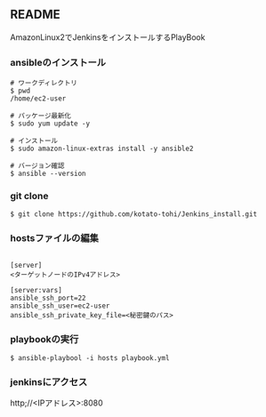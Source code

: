 ## README
AmazonLinux2でJenkinsをインストールするPlayBook



### ansibleのインストール
```
# ワークディレクトリ
$ pwd
/home/ec2-user

# パッケージ最新化
$ sudo yum update -y

# インストール
$ sudo amazon-linux-extras install -y ansible2

# バージョン確認
$ ansible --version

```

### git clone 

```
$ git clone https://github.com/kotato-tohi/Jenkins_install.git
```

### hostsファイルの編集

```

[server]
<ターゲットノードのIPv4アドレス>

[server:vars]
ansible_ssh_port=22
ansible_ssh_user=ec2-user
ansible_ssh_private_key_file=<秘密鍵のパス>

```

### playbookの実行
```
$ ansible-playbool -i hosts playbook.yml 
```


### jenkinsにアクセス

http;//<IPアドレス>:8080